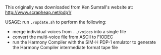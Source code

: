 This originally was downloaded from Ken Sumrall's website at: http://www.scrapheap.net/pdp1/

USAGE: run `./update.sh` to perform the following:
- merge individual voices from `../voices` into a single file
- convert the multi-voice file from ASCII to FIODEC
- run the Harmony Compiler with the SIM-H PDP-1 emulator to generate the Harmony Compiler intermediate format tape file